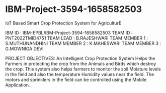 # IBM-Project-3594-1658582503
IoT Based Smart Crop Protection System for AgriculturE

IBM ID        : IBM-EPBL/IBM-Project-3594-1658582503
TEAM ID       : PNT2022TMID4751
TEAM LEAD     : B.RAJESHWARI
TEAM MEMBER 1 : S.MUTHUNANDHINI
TEAM MEMBER 2 : K.MAHESWARI
TEAM MEMBER 3 : G.MOWNIGA DEVI

PROJECT OBJECTIVES: 
           An Intelligent Crop Protection System Helps the Farmers in protecting the crop from the Animals and Birds which destroy the crop.
           This system also helps farmers to monitor the soil Moisture levels in the field and also the temperature Humidity values near the field.
           The motors and sprinklers in the field can be controlled using the Mobile Application.
           

